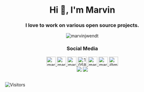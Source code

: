 <!--suppress ALL -->
<h1 align="center">Hi 👋, I'm Marvin</h1>
<h3 align="center">I love to work on various open source projects.</h3>
<p align="center">
    <a>
    <img src="https://github-readme-stats.vercel.app/api?username=marvinjwendt&theme=dracula&text_color=fff&include_all_commits=true&count_private=true&show_icons=true&hide=stars" alt="marvinjwendt" />
    </a>
</p>

<h3 align="center" >Social Media</h3>

<p align="center">

<a href="https://codepen.io/marvinjwendt" target="blank">
<img src="https://cdn.jsdelivr.net/npm/simple-icons@3.0.1/icons/codepen.svg" alt="marvinjwendt" height="30" width="30" />
</a>
<a href="https://twitter.com/marvinjwendt" target="blank">
<img src="https://cdn.jsdelivr.net/npm/simple-icons@3.0.1/icons/twitter.svg" alt="marvinjwendt" height="30" width="30" />
</a>
<a href="https://linkedin.com/in/marvin-wendt-7631b519a" target="blank">
<img src="https://cdn.jsdelivr.net/npm/simple-icons@3.0.1/icons/linkedin.svg" alt="marvin-wendt-7631b519a" height="30" width="30" />
</a>
<a href="https://stackoverflow.com/users/10588376" target="blank">
<img src="https://cdn.jsdelivr.net/npm/simple-icons@3.0.1/icons/stackoverflow.svg" alt="10588376" height="30" width="30" />
</a>
<a href="https://codesandbox.com/marvinjwendt" target="blank">
<img src="https://cdn.jsdelivr.net/npm/simple-icons@3.0.1/icons/codesandbox.svg" alt="marvinjwendt" height="30" width="30" />
</a>
<a href="https://instagram.com/marvinjwendt" target="blank">
<img src="https://cdn.jsdelivr.net/npm/simple-icons@3.0.1/icons/instagram.svg" alt="marvinjwendt" height="30" width="30" />
</a>
<a href="https://medium.com/@marvinjwendt" target="blank">
<img src="https://cdn.jsdelivr.net/npm/simple-icons@3.0.1/icons/medium.svg" alt="@marvinjwendt" height="30" width="30" />
</a>
<a>
<br>
<a href="https://marvinjwendt.com"><img src="https://img.shields.io/website?label=marvinjwendt.com&style=for-the-badge&url=https%3A%2F%2Fmarvinjwendt.com"/></a>
<a href="https://twitter.com/intent/follow?original_referer=https%3A%2F%2Fgithub.com%2FcodeSTACKr&screen_name=MarvinJWendt"><img src="https://img.shields.io/twitter/follow/MarvinJWendt?color=1DA1F2&logo=twitter&style=for-the-badge"/></a>
<br>
</a>
</p>
<br/>
<img alt="Visitors" src="https://visitor-badge.laobi.icu/badge?page_id=github.marvinjwendt"/>
